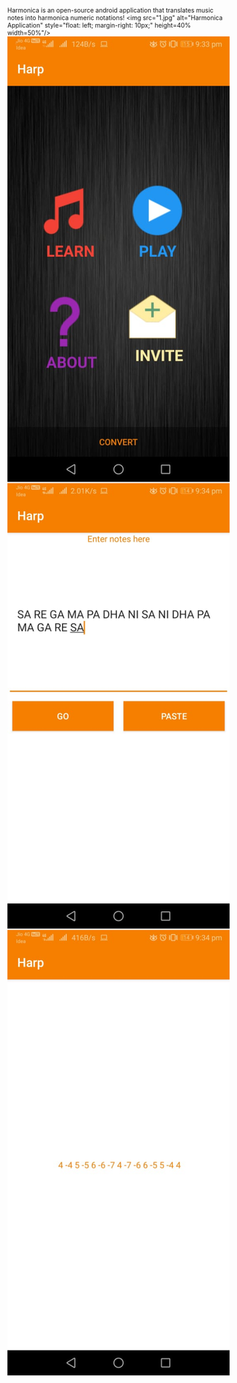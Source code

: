 Harmonica is an open-source android application that translates music notes into harmonica numeric notations!
<img src="1.jpg"
     alt="Harmonica Application"
     style="float: left; margin-right: 10px;"
     height=40% width=50%"/>
  ![](2.jpg)
   ![](3.jpg)
    ![](4.jpg)
